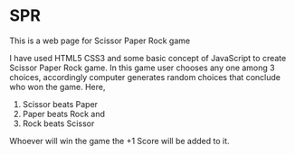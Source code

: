 # SPR
This is a web page for Scissor Paper Rock game

I have used HTML5 CSS3 and some basic concept of JavaScript to create Scissor Paper Rock game. In this game user chooses any one among 3 choices, accordingly computer generates random choices that conclude who won the game.
Here,
1) Scissor beats Paper
2) Paper beats Rock and
3) Rock beats Scissor

Whoever will win the game the +1 Score will be added to it.
